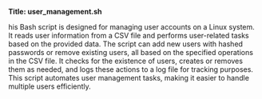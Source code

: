 **Title: user_management.sh**

his Bash script is designed for managing user accounts on a Linux system. It reads user information from a CSV file and performs user-related tasks based on the provided data. The script can add new users with hashed passwords or remove existing users, all based on the specified operations in the CSV file. It checks for the existence of users, creates or removes them as needed, and logs these actions to a log file for tracking purposes. This script automates user management tasks, making it easier to handle multiple users efficiently.

